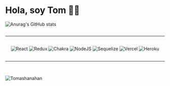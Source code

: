 # Hola, soy Tom 👋🏼

![Anurag's GitHub stats](https://github-readme-stats.vercel.app/api?username=Tomashanahan&show_icons=true&theme=nord)

##

<hr></hr>
</br>
<div align='center'>
  <img src='https://img.shields.io/badge/react-%2320232a.svg?style=for-the-badge&logo=react&logoColor=%2361DAFB' alt='React'/>
  <img src='https://img.shields.io/badge/redux-%23593d88.svg?style=for-the-badge&logo=redux&logoColor=white' alt='Redux'/>
  <img src='https://img.shields.io/badge/chakra-%234ED1C5.svg?style=for-the-badge&logo=chakraui&logoColor=white' alt='Chakra'/>
  <img src='https://img.shields.io/badge/node.js-6DA55F?style=for-the-badge&logo=node.js&logoColor=white' alt='NodeJS'/>
  <img src='https://img.shields.io/badge/Sequelize-52B0E7?style=for-the-badge&logo=Sequelize&logoColor=white' alt='Sequelize'/>
  <img src='https://img.shields.io/badge/vercel-%23000000.svg?style=for-the-badge&logo=vercel&logoColor=white' alt='Vercel'/>
  <img src='https://img.shields.io/badge/heroku-%23430098.svg?style=for-the-badge&logo=heroku&logoColor=white' alt='Heroku'/>
</div>
</br>
<hr></hr>
</br>
<p align="left">
  <img align="center" src="https://github-readme-stats.vercel.app/api/top-langs?username=Tomashanahan&show_icons=true&theme=nord&locale=en&layout=compact" alt="Tomashanahan"/>
</p>
